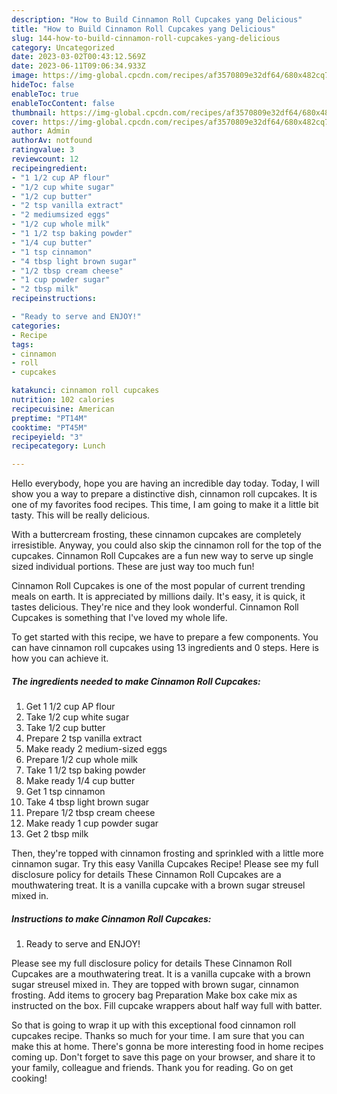 ```yaml
---
description: "How to Build Cinnamon Roll Cupcakes yang Delicious"
title: "How to Build Cinnamon Roll Cupcakes yang Delicious"
slug: 144-how-to-build-cinnamon-roll-cupcakes-yang-delicious
category: Uncategorized
date: 2023-03-02T00:43:12.569Z
date: 2023-06-11T09:06:34.933Z
image: https://img-global.cpcdn.com/recipes/af3570809e32df64/680x482cq70/cinnamon-roll-cupcakes-recipe-main-photo.jpg
hideToc: false
enableToc: true
enableTocContent: false
thumbnail: https://img-global.cpcdn.com/recipes/af3570809e32df64/680x482cq70/cinnamon-roll-cupcakes-recipe-main-photo.jpg
cover: https://img-global.cpcdn.com/recipes/af3570809e32df64/680x482cq70/cinnamon-roll-cupcakes-recipe-main-photo.jpg
author: Admin
authorAv: notfound
ratingvalue: 3
reviewcount: 12
recipeingredient:
- "1 1/2 cup AP flour"
- "1/2 cup white sugar"
- "1/2 cup butter"
- "2 tsp vanilla extract"
- "2 mediumsized eggs"
- "1/2 cup whole milk"
- "1 1/2 tsp baking powder"
- "1/4 cup butter"
- "1 tsp cinnamon"
- "4 tbsp light brown sugar"
- "1/2 tbsp cream cheese"
- "1 cup powder sugar"
- "2 tbsp milk"
recipeinstructions:

- "Ready to serve and ENJOY!"
categories:
- Recipe
tags:
- cinnamon
- roll
- cupcakes

katakunci: cinnamon roll cupcakes 
nutrition: 102 calories
recipecuisine: American
preptime: "PT14M"
cooktime: "PT45M"
recipeyield: "3"
recipecategory: Lunch

---
```



Hello everybody, hope you are having an incredible day today. Today, I will show you a way to prepare a distinctive dish, cinnamon roll cupcakes. It is one of my favorites food recipes. This time, I am going to make it a little bit tasty. This will be really delicious.

With a buttercream frosting, these cinnamon cupcakes are completely irresistible. Anyway, you could also skip the cinnamon roll for the top of the cupcakes. Cinnamon Roll Cupcakes are a fun new way to serve up single sized individual portions. These are just way too much fun!

Cinnamon Roll Cupcakes is one of the most popular of current trending meals on earth. It is appreciated by millions daily. It's easy, it is quick, it tastes delicious. They're nice and they look wonderful. Cinnamon Roll Cupcakes is something that I've loved my whole life.


To get started with this recipe, we have to prepare a few components. You can have cinnamon roll cupcakes using 13 ingredients and 0 steps. Here is how you can achieve it.

<!--inarticleads1-->

##### The ingredients needed to make Cinnamon Roll Cupcakes:

1. Get 1 1/2 cup AP flour
1. Take 1/2 cup white sugar
1. Take 1/2 cup butter
1. Prepare 2 tsp vanilla extract
1. Make ready 2 medium-sized eggs
1. Prepare 1/2 cup whole milk
1. Take 1 1/2 tsp baking powder
1. Make ready 1/4 cup butter
1. Get 1 tsp cinnamon
1. Take 4 tbsp light brown sugar
1. Prepare 1/2 tbsp cream cheese
1. Make ready 1 cup powder sugar
1. Get 2 tbsp milk


Then, they&#39;re topped with cinnamon frosting and sprinkled with a little more cinnamon sugar. Try this easy Vanilla Cupcakes Recipe! Please see my full disclosure policy for details These Cinnamon Roll Cupcakes are a mouthwatering treat. It is a vanilla cupcake with a brown sugar streusel mixed in. 

<!--inarticleads2-->

##### Instructions to make Cinnamon Roll Cupcakes:


1. Ready to serve and ENJOY!

Please see my full disclosure policy for details These Cinnamon Roll Cupcakes are a mouthwatering treat. It is a vanilla cupcake with a brown sugar streusel mixed in. They are topped with brown sugar, cinnamon frosting. Add items to grocery bag Preparation Make box cake mix as instructed on the box. Fill cupcake wrappers about half way full with batter. 

So that is going to wrap it up with this exceptional food cinnamon roll cupcakes recipe. Thanks so much for your time. I am sure that you can make this at home. There's gonna be more interesting food in home recipes coming up. Don't forget to save this page on your browser, and share it to your family, colleague and friends. Thank you for reading. Go on get cooking!

